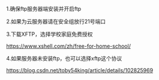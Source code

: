 1.确保ftp服务器端安装并开启ftp

2.如果为云服务器请在安全组放行21号端口

3.下载XFTP，选择学校家庭免费授权

https://www.xshell.com/zh/free-for-home-school/

4.如果服务器未安装ftp，也可以选择xftp这个协议

https://blog.csdn.net/toby54king/article/details/102825969
